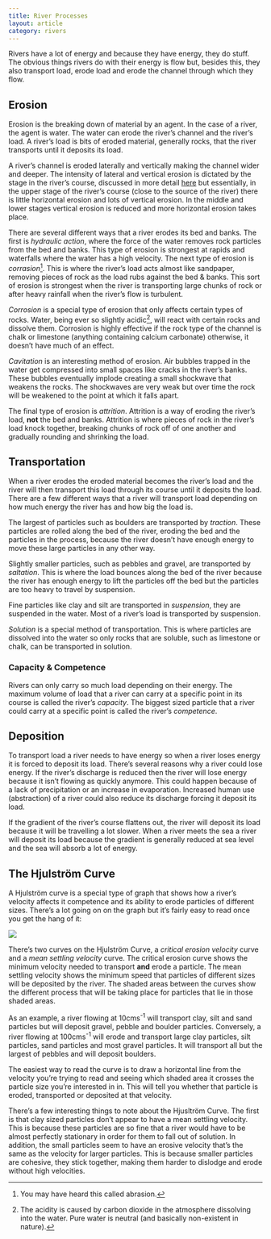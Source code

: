 ```yaml
---
title: River Processes
layout: article
category: rivers
---
```


Rivers have a lot of energy and because they have energy, they do stuff. The obvious things rivers do with their energy is flow but, besides this, they also transport load, erode load and erode the channel through which they flow. 

## Erosion

Erosion is the breaking down of material by an agent. In the case of a river, the agent is water. The water can erode the river’s channel and the river’s load. A river’s load is bits of eroded material, generally rocks, that the river transports until it deposits its load.

A river’s channel is eroded laterally and vertically making the channel wider and deeper. The intensity of lateral and vertical erosion is dictated by the stage in the river’s course, discussed in more detail [here][river-stages] but essentially, in the upper stage of the river’s course (close to the source of the river) there is little horizontal erosion and lots of vertical erosion. In the middle and lower stages vertical erosion is reduced and more horizontal erosion takes place. 

There are several different ways that a river erodes its bed and banks. The first is _hydraulic action_, where the force of the water removes rock particles from the bed and banks. This type of erosion is strongest at rapids and waterfalls where the water has a high velocity. The next type of erosion is _corrasion_[^1]. This is where the river’s load acts almost like sandpaper, removing pieces of rock as the load rubs against the bed & banks. This sort of erosion is strongest when the river is transporting large chunks of rock or after heavy rainfall when the river’s flow is turbulent. 

_Corrosion_ is a special type of erosion that only affects certain types of rocks. Water, being ever so slightly acidic[^2], will react with certain rocks and dissolve them. Corrosion is highly effective if the rock type of the channel is chalk or limestone (anything containing calcium carbonate) otherwise, it doesn’t have much of an effect.

_Cavitation_ is an interesting method of erosion. Air bubbles trapped in the water get compressed into small spaces like cracks in the river’s banks. These bubbles eventually implode creating a small shockwave that weakens the rocks. The shockwaves are very weak but over time the rock will be weakened to the point at which it falls apart.

The final type of erosion is _attrition_. Attrition is a way of eroding the river’s load, **not** the bed and banks. Attrition is where pieces of rock in the river’s load knock together, breaking chunks of rock off of one another and gradually rounding and shrinking the load.

## Transportation

When a river erodes the eroded material becomes the river’s load and the river will then transport this load through its course until it deposits the load. There are a few different ways that a river will transport load depending on how much energy the river has and how big the load is. 

The largest of particles such as boulders are transported by _traction_. These particles are rolled along the bed of the river, eroding the bed and the particles in the process, because the river doesn’t have enough energy to move these large particles in any other way. 

Slightly smaller particles, such as pebbles and gravel, are transported by _saltation_. This is where the load bounces along the bed of the river because the river has enough energy to lift the particles off the bed but the particles are too heavy to travel by suspension.

Fine particles like clay and silt are transported in _suspension_, they are suspended in the water. Most of a river’s load is transported by suspension.

_Solution_ is a special method of transportation. This is where particles are dissolved into the water so only rocks that are soluble, such as limestone or chalk, can be transported in solution.

### Capacity & Competence

Rivers can only carry so much load depending on their energy. The maximum volume of load that a river can carry at a specific point in its course is called the river’s _capacity_. The biggest sized particle that a river could carry at a specific point is called the river’s _competence_.

## Deposition

To transport load a river needs to have energy so when a river loses energy it is forced to deposit its load. There’s several reasons why a river could lose energy. If the river’s discharge is reduced then the river will lose energy because it isn’t flowing as quickly anymore. This could happen because of a lack of precipitation or an increase in evaporation. Increased human use (abstraction) of a river could also reduce its discharge forcing it deposit its load. 

If the gradient of the river’s course flattens out, the river will deposit its load because it will be travelling a lot slower. When a river meets the sea a river will deposit its load because the gradient is generally reduced at sea level and the sea will absorb a lot of energy. 

## The Hjulström Curve

A Hjulström curve is a special type of graph that shows how a river’s velocity affects it competence and its ability to erode particles of different sizes. There’s a lot going on on the graph but it’s fairly easy to read once you get the hang of it:

![][hjulstrom-curve]

There’s two curves on the Hjulström Curve, a _critical erosion velocity_ curve and a _mean settling velocity_ curve. The critical erosion curve shows the minimum velocity needed to transport **and** erode a particle. The mean settling velocity shows the minimum speed that particles of different sizes will be deposited by the river. The shaded areas between the curves show the different process that will be taking place for particles that lie in those shaded areas. 

As an example, a river flowing at 10cms<sup>-1</sup> will transport clay, silt and sand particles but will deposit gravel, pebble and boulder particles. Conversely, a river flowing at 100cms<sup>-1</sup> will erode and transport large clay particles, silt particles, sand particles and most gravel particles. It will transport all but the largest of pebbles and will deposit boulders. 

The easiest way to read the curve is to draw a horizontal line from the velocity you’re trying to read and seeing which shaded area it crosses the particle size you’re interested in in. This will tell you whether that particle is eroded, transported or deposited at that velocity.

There’s a few interesting things to note about the Hjusltröm Curve. The first is that clay sized particles don’t appear to have a mean settling velocity. This is because these particles are so fine that a river would have to be almost perfectly stationary in order for them to fall out of solution. In addition, the small particles seem to have an erosive velocity that’s the same as the velocity for larger particles. This is because smaller particles are cohesive, they stick together, making them harder to dislodge and erode without high velocities. 

[^1]: You may have heard this called abrasion. 

[^2]: The acidity is caused by carbon dioxide in the atmosphere dissolving into the water. Pure water is neutral (and basically non-existent in nature). 

[river-stages]: /rivers/long-and-cross-profiles/#Changing.River.Processes
[hjulstrom-curve]: /images/rivers/hjulstrom-curve.svg
